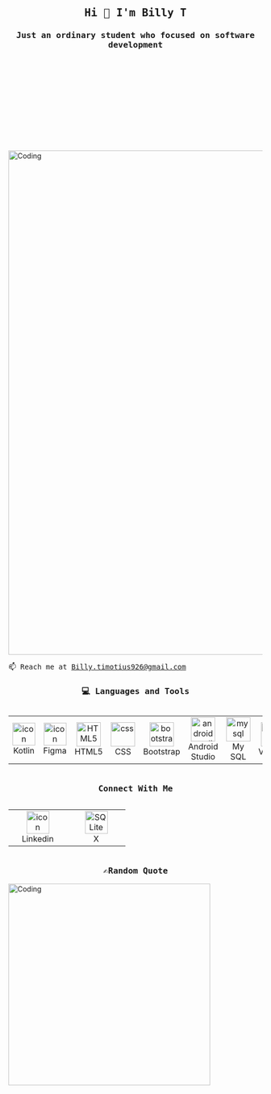 <h2 align="center"><samp>Hi 👋 I'm Billy T</samp></h2>
<h3 align="center"><samp>Just an ordinary student who focused on software development</samp> </h3>


<div style="margin-bottom: 200px;"></div>
<img align="center" alt="Coding" width="1000" src="https://github.com/licarin/images/blob/main/mario-working.gif">

<samp>📫 Reach me at Billy.timotius926@gmail.com</samp>

<h3 align="center"><samp>💻 Languages and Tools</samp></h3>
<div style="display: flex; align-items: flex-start; align: center">
<table align="center">
  <tr>
    <td align="center" width="100">
        <img src="https://skillicons.dev/icons?i=kotlin" alt="icon" width="45" height="45" />
      <br>Kotlin
    </td>
       <td align="center" width="100">
        <img src="https://skillicons.dev/icons?i=figma" alt="icon" width="45" height="45" />
      <br>Figma
    </td>
      <td align="center"  width="100">
        <img src="https://skillicons.dev/icons?i=html" width="48" height="48" alt="HTML5" />
      <br>HTML5
    </td>
        <td align="center" width="100">
        <img src="https://skillicons.dev/icons?i=css" width="48" height="48" alt="css" />
      <br>CSS
    </td>
     <td align="center"  width="100">
        <img src="https://skillicons.dev/icons?i=bootstrap" width="48" height="48" alt="bootstrap" />
      <br>Bootstrap
    </td>
     <td align="center" width="100">
        <img src="https://skillicons.dev/icons?i=androidstudio" width="48" height="48" alt="android studio" />
      <br>Android Studio
    </td>
        <td align="center"  width="100">
        <img src="https://skillicons.dev/icons?i=mysql" width="48" height="48" alt="mysql" />
      <br>My SQL
    </td>
       <td align="center" width="100">
        <img src="https://skillicons.dev/icons?i=vscode" width="48" height="48" alt="VsCode" />
      <br>VsCode
    </td>
     <td align="center" width="100">
        <img src="https://skillicons.dev/icons?i=windows" width="48" height="48" alt="linu" />
      <br>Windows
    </td>    
  </tr>
</table>
</div>

<h3 align="center"><samp>Connect With Me</samp></h3>
<div style="display: flex; align-items: flex-start; align: center">
<table align="center">
  <tr>
    <td align="center" width="100">
      <a href="https://www.linkedin.com" target="_blank" style="text-decoration: none; color: inherit;">
        <img src="https://skillicons.dev/icons?i=linkedin" alt="icon" width="45" height="45" />
        <br>Linkedin
      </a>
    </td>
      <td align="center" width="100">
        <img src="https://skillicons.dev/icons?i=twitter" width="45" height="45" alt="SQ Lite" />
      <br>X
    </td>
  </tr>
</table>
<br><br>
</div>

<h3 align="center"><samp>✍️Random Quote</samp></h3>
<img align="center" alt="Coding" width="400" src="https://github.com/licarin/images/blob/main/randomQuotes.gif">
